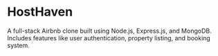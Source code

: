 # HostHaven
A full-stack Airbnb clone built using Node.js, Express.js, and MongoDB. Includes features like user authentication, property listing, and booking system.
